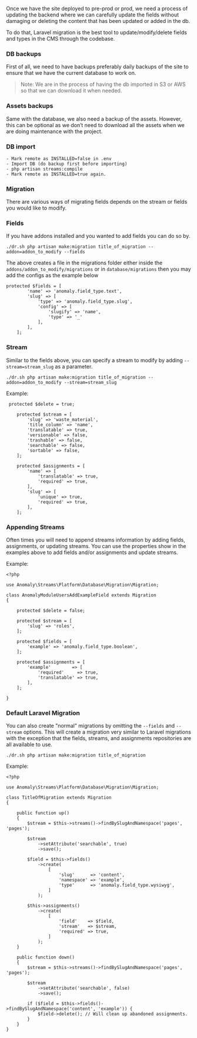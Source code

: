 Once we have the site deployed to pre-prod or prod, we need a process of updating the backend where we can carefully update the fields without damaging or deleting the content that has been updated or added in the db. 

To do that, Laravel migration is the best tool to update/modify/delete fields and types in the CMS through the codebase. 

### DB backups
First of all, we need to have backups preferably daily backups of the site to ensure that we have the current database to work on. 

> Note: We are in the process of having the db imported in S3 or AWS so that we can download it when needed.

### Assets backups
Same with the database, we also need a backup of the assets. However, this can be optional as we don’t need to download all the assets when we are doing maintenance with the project.

### DB import

```
- Mark remote as INSTALLED=false in .env
- Import DB (do backup first before importing)
- php artisan streams:compile
- Mark remote as INSTALLED=true again.
```

### Migration

There are various ways of migrating fields depends on the stream or fields you would like to modify.

### Fields

If you have addons installed and you wanted to add fields you can do so by.

```
./dr.sh php artisan make:migration title_of_migration --addon=addon_to_modify --fields
```

The above creates a file in the migrations folder either inside the `addons/addon_to_modify/migrations` or in `database/migrations` then you may add the configs as the example below

```
protected $fields = [
        'name' => 'anomaly.field_type.text',
        'slug' => [
            'type' => 'anomaly.field_type.slug',
            'config' => [
                'slugify' => 'name',
                'type' => '_'
            ],
        ],
    ];
```

### Stream

Similar to the fields above, you can specify a stream to modify by adding `--stream=stream_slug` as a parameter.

```
./dr.sh php artisan make:migration title_of_migration --addon=addon_to_modify --stream=stream_slug
```

Example:

```
 protected $delete = true;
   
    protected $stream = [
        'slug' => 'waste_material',
        'title_column' => 'name',
        'translatable' => true,
        'versionable' => false,
        'trashable' => false,
        'searchable' => false,
        'sortable' => false,
    ];

    protected $assignments = [
        'name' => [
            'translatable' => true,
            'required' => true,
        ],
        'slug' => [
            'unique' => true,
            'required' => true,
        ],
    ];
```

### Appending Streams

Often times you will need to append streams information by adding fields, assignments, or updating streams. You can use the properties show in the examples above to add fields and/or assignments and update streams.

Example:

```
<?php

use Anomaly\Streams\Platform\Database\Migration\Migration;

class AnomalyModuleUsersAddExampleField extends Migration
{

    protected $delete = false;

    protected $stream = [
        'slug' => 'roles',
    ];

    protected $fields = [
        'example' => 'anomaly.field_type.boolean',
    ];

    protected $assignments = [
        'example'        => [
            'required'     => true,
            'translatable' => true,
        ],
    ];

}
```

### Default Laravel Migration

You can also create "normal" migrations by omitting the `--fields` and `--stream` options. This will create a migration very similar to Laravel migrations with the exception that the fields, streams, and assignments repositories are all available to use.

```
./dr.sh php artisan make:migration title_of_migration
```

Example:

```
<?php

use Anomaly\Streams\Platform\Database\Migration\Migration;

class TitleOfMigration extends Migration
{

    public function up()
    {
        $stream = $this->streams()->findBySlugAndNamespace('pages', 'pages');

        $stream
            ->setAttribute('searchable', true)
            ->save();

        $field = $this->fields()
            ->create(
                [
                    'slug'      => 'content',
                    'namespace' => 'example',
                    'type'      => 'anomaly.field_type.wysiwyg',
                ]
            );

        $this->assignments()
            ->create(
                [
                    'field'    => $field,
                    'stream'   => $stream,
                    'required' => true,
                ]
            );
    }

    public function down()
    {
        $stream = $this->streams()->findBySlugAndNamespace('pages', 'pages');

        $stream
            ->setAttribute('searchable', false)
            ->save();

        if ($field = $this->fields()->findBySlugAndNamespace('content', 'example')) {
            $field->delete(); // Will clean up abandoned assignments.
        }
    }
}
```